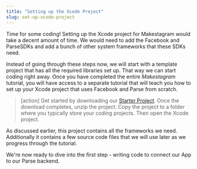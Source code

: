 ```yaml
---
title: "Setting up the Xcode Project"
slug: set-up-xcode-project
---
```


Time for some coding! Setting up the Xcode project for Makestagram would take a decent amount of time. We would need to add the Facebook and ParseSDKs and add a bunch of other system frameworks that these SDKs need.

Instead of going through these steps now, we will start with a template project that has all the required libraries set up. That way we can start coding right away. Once you have completed the entire *Makestagram* tutorial, you will have access to a separate tutorial that will teach you how to set up your Xcode project that uses Facebook and Parse from scratch.

> [action]
Get started by downloading our [Starter Project](https://github.com/MakeSchool/Makestagram-Swift-Solution/archive/StarterProject.zip).
Once the download completes, unzip the project. Copy the project to a folder where you typically store your coding projects. Then open the Xcode project.

As discussed earlier, this project contains all the frameworks we need. Additionally it contains a few source code files that we will use later as we progress through the tutorial.

We're now ready to dive into the first step - writing code to connect our App to our Parse backend.
